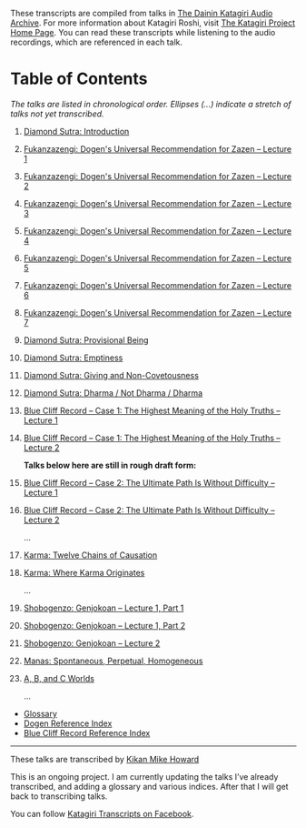 These transcripts are compiled from talks in [The Dainin Katagiri Audio Archive](http://www.mnzencenter.org/katagiri_talks.php). For more information about Katagiri Roshi, visit [The Katagiri Project Home Page](http://www.mnzencenter.org/katagiri/). You can read these transcripts while listening to the audio recordings, which are referenced in each talk. 

# Table of Contents

*The talks are listed in chronological order. Ellipses (...) indicate a stretch of talks not yet transcribed.*

1. [Diamond Sutra: Introduction](1979-05-09-Diamond-Sutra-Introduction#0)
1. [Fukanzazengi: Dogen's Universal Recommendation for Zazen – Lecture 1](1979-06-09-Fukanzazengi-Lecture1#0)
1. [Fukanzazengi: Dogen's Universal Recommendation for Zazen – Lecture 2](1979-06-10-Fukanzazengi-Lecture2#0)
1. [Fukanzazengi: Dogen's Universal Recommendation for Zazen – Lecture 3](1979-06-11-Fukanzazengi-Lecture3#0)
1. [Fukanzazengi: Dogen's Universal Recommendation for Zazen – Lecture 4](1979-06-12-Fukanzazengi-Lecture4#0)
1. [Fukanzazengi: Dogen's Universal Recommendation for Zazen – Lecture 5](1979-06-13-Fukanzazengi-Lecture5#0)
1. [Fukanzazengi: Dogen's Universal Recommendation for Zazen – Lecture 6](1979-06-14-Fukanzazengi-Lecture6#0)
1. [Fukanzazengi: Dogen's Universal Recommendation for Zazen – Lecture 7](1979-06-15-Fukanzazengi-Lecture7#0)
1. [Diamond Sutra: Provisional Being](1979-07-25-Diamond-Sutra-Provisional-Being#0)
1. [Diamond Sutra: Emptiness](1979-08-01-Diamond-Sutra-Emptiness#0)
1. [Diamond Sutra: Giving and Non-Covetousness](1979-08-08-Diamond-Sutra-Giving-and-Non-Covetousness#0)
1. [Diamond Sutra: Dharma / Not Dharma / Dharma](1979-08-15-Diamond-Sutra-Dharma-Not-Dharma-Dharma#0)
1. [Blue Cliff Record – Case 1: The Highest Meaning of the Holy Truths – Lecture 1](1979-11-17-BlueCliffRecordCase1Lecture1#0)
1. [Blue Cliff Record – Case 1: The Highest Meaning of the Holy Truths – Lecture 2](1979-11-18-BlueCliffRecordCase1Lecture2#0)
	
	**Talks below here are still in rough draft form:**
	
1. [Blue Cliff Record – Case 2: The Ultimate Path Is Without Difficulty – Lecture 1](1980-01-19-BlueCliffRecordCase2Lecture1#0)
1. [Blue Cliff Record – Case 2: The Ultimate Path Is Without Difficulty – Lecture 2](1980-01-20-BlueCliffRecordCase2Lecture2#0)
	
	...
	
1. [Karma: Twelve Chains of Causation](1980-07-01-Karma-TwelveChainsOfCausation#0)
1. [Karma: Where Karma Originates](1980-07-02-Karma-WhereKarmaOriginates#0)
	
	...
	
1. [Shobogenzo: Genjokoan – Lecture 1, Part 1](1987-06-06-Shobogenzo-Genjokoan-Lecture1-Part1#0)
1. [Shobogenzo: Genjokoan – Lecture 1, Part 2](1987-06-06-Shobogenzo-Genjokoan-Lecture1-Part2#0)
1. [Shobogenzo: Genjokoan – Lecture 2](1987-06-07-Shobogenzo-Genjokoan-Lecture2#0)
1. [Manas: Spontaneous, Perpetual, Homogeneous](1987-06-20-Manas#0)
1. [A, B, and C Worlds](1987-06-27-A-B-and-C-Worlds#0)
	
	... 

- [Glossary](glossary#0)
- [Dogen Reference Index](dogen#0)
- [Blue Cliff Record Reference Index](BCR#0)

-------

These talks are transcribed by [Kikan Mike Howard](mailto:michaelhoward@mac.com)

This is an ongoing project. I am currently updating the talks I’ve already transcribed, and adding a glossary and various indices. After that I will get back to transcribing talks.

You can follow [Katagiri Transcripts on Facebook](https://www.facebook.com/KatagiriTranscripts).
